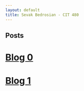```yaml
---
layout: default
title: Sevak Bedrosian - CIT 480
---
```


<h2> Posts </h2>

# [Blog 0](https://sevak84.github.io/sb.github.io/posts/2020/09/01/blog0.html)
# [Blog 1](https://sevak84.github.io/sb.github.io/posts/2020/09/11/blog1.html)
